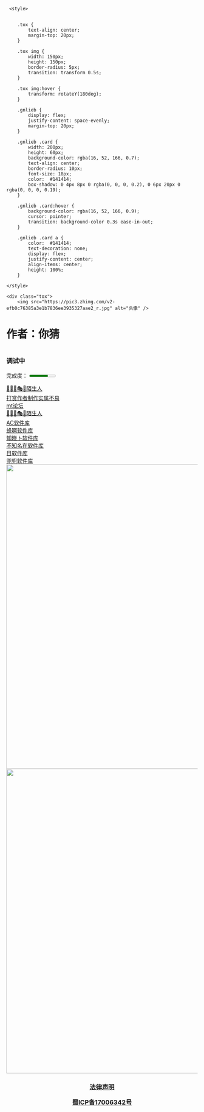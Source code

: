 
<!-- 
            ◢＼　 ☆　　 ／◣
    　  　∕　　﹨　╰╮∕　　﹨
    　  　▏　　～～′′～～ 　｜
    　　  ﹨／　　　　　　 　＼∕
    　 　 ∕ 　　●　　　 ●　＼
      ＝＝　○　∴·╰╯　∴　○　＝＝
    　    ╭──╮　　　　　╭──╮
  ╔══ ∪∪∪═   鬼鬼api     ══∪∪∪═╗
-->
<html lang="zh-CN">
	<head>
		<meta charset="utf-8" name="viewport" content="width=device-width, initial-scale=1, maximum-scale=1, user-scalable=no">
	<title>你猜</title>
 <script src="https://cdn.bootcdn.net/ajax/libs/jquery/3.6.4/jquery.js"></script>
        <!--iconfont-阿里巴巴矢量图标库上面这个是音乐，删了就没了-->
      

     <style>
	
 
		.tox {
			text-align: center;
			margin-top: 20px;
		}

		.tox img {
			width: 150px;
			height: 150px;
			border-radius: 5px;
			transition: transform 0.5s;
		}
 <!--上面这个是调头像图片大小。-->
		.tox img:hover {
			transform: rotateY(180deg);
		}

		.gnlieb {
			display: flex;
			justify-content: space-evenly;
			margin-top: 20px;
		}

		.gnlieb .card {
			width: 200px;
			height: 60px;
			background-color: rgba(16, 52, 166, 0.7);
			text-align: center;
			border-radius: 10px;
			font-size: 18px;
			color: 	#141414;
			box-shadow: 0 4px 8px 0 rgba(0, 0, 0, 0.2), 0 6px 20px 0 rgba(0, 0, 0, 0.19);
		}
 <!--上面这个是调软件库方块大小-->
		.gnlieb .card:hover {
			background-color: rgba(16, 52, 166, 0.9);
			cursor: pointer;
			transition: background-color 0.3s ease-in-out;
		}

		.gnlieb .card a {
			color: 	#141414;
			text-decoration: none;
			display: flex;
			justify-content: center;
			align-items: center;
			height: 100%;
		}
 <!--上面这个是调软件库方块大小-->
	</style>





 <body>




	<div class="tox">
		<img src="https://pic3.zhimg.com/v2-efb0c76385a3e1b7836ee3935327aae2_r.jpg" alt="头像" />
		
<h1>作者：你猜<h1>
  <h3>调试中</h3>
	<p>
    <span>完成度：</span>
    <meter min="0" max="500" value="350">350 degrees</meter>
</p>
 <!--//上面这个是进度条-->

<!-- json -->
<script type="text/javascript" src="https://api.cenguigui.cn/api/djt/api?format=js&charset=utf-8"></script>
<div id="hitokoto" style="font-family:'楷体';"><script>hitokoto()</script></div>






<div class="gnlieb">
		<div class="card">
			<a href="https://www.123pan.com/s/ynz5Vv-ETM3d.html">🤪😜🌈🎭🧩陌生人</a>
		</div>
		<div class="card">
			<a href="https://kdocs.cn/l/cfVhKNNDbgQQ">打赏作者制作实属不易</a>
		</div>
  </div>
  
  
  
  
  
  <div class="gnlieb">
		<div class="card">
			<a href="https://bbs.binmt.cc/forum.php?mod=guide&view=hot&mobile=2">mt论坛</a>
		</div>
		<div class="card">
			<a href="https://link3.cc/lgdmsr">🤪😜🌈🎭🧩陌生人</a>
		</div>
  </div>


  
  
  
  
  
  
  
  <div class="gnlieb">
		<div class="card">
			<a href="https://share.feijipan.com/s/wOUh5PKS">AC软件库</a>
		</div>
		<div class="card">
			<a href="https://share.feijipan.com/s/nnUWzNHp">蜂啊软件库</a>
		</div>
  </div>


  <div class="gnlieb">
		<div class="card">
			<a href="https://www.feijix.com/s/iIpBdNI">知晓卜软件库</a>
		</div>
		<div class="card">
			<a href="https://share.feijipan.com/s/gAA5ljMd">不知名在软件库</a>
		</div>
  </div>


  <div class="gnlieb">
		<div class="card">
			<a href="https://mzwr.lanzouw.com/b03pwrh3i">目软件库</a>
		</div>
		<div class="card">
			<a href="https://www.lanzoui.com/b133841/">兜兜软件库</a>
		</div>
  </div>



<!--美腿-->
<img src="https://api.cenguigui.cn/api/pic/api.php" width="800px">
  





<!--陌生人图片-->

<!--<img src="https://api.cenguigui.cn/api/shouxie/tu_jupai_mengmei.php?text=陌生人&id=2" alt="" width="500px">-->
 
 


<!--聊天回复-->
<!--<script type="text/javascript">window.$crisp=[];window.CRISP_WEBSITE_ID="20dc59e3-63e7-4b1a-9ae7-c47568ef49cf";(function(){d=document;s=d.createElement("script");s.src="https://client.crisp.chat/l.js";s.async=1;d.getElementsByTagName("head")[0].appendChild(s);})();</script>-->
<!--聊天回复   end-->
<!--音效接口 笒鬼鬼api-->
<!--<script src="https://api.cenguigui.cn/api/bjyinyue"></script>-->
<!--音效接口 笒鬼鬼api  end-->
<!-- 访客信息 -->
<script src="https://api.cenguigui.cn/api/fangke"></script>
<!-- 访客信息 end-->





<div id="music" key="64a2b85c43be6"></div>
<script id="xplayer" src="https://y.cenguigui.cn/Static/player14/js/player.js" key="64a2b85c43be6" m = "1"></script>
<!--<script id="xplayer" src="https://y.cenguigui.cn/Static/player12/js/player.js" key="64a2b85c43be6" m = "1"></script>-->

<!--笒鬼鬼播放器 end-->






<script src="https://api.cenguigui.cn/api/xuehua" rel="external nofollow" ></script>
<!--//定义雪花颜色-->
<script>var sf = new Snowflakes({color: "pink"});</script>
<img src="https://api.cenguigui.cn/api/UserInfo/ip/" alt="" width="800px">

<h3 style="text-align: center;">
    <p class="text-center"><a href="https://v.16yun.cn/misc/agreement/law/" target="_blank">法律声明</a></p>
    <p class="text-center"><a id="beian_link" href="http://beian.miit.gov.cn/" target="_blank">蜀ICP备17006342号</a></p>
</h3>


<!--点击音波-->
<script src="https://cdn.staticfile.net/jquery/3.5.1/jquery.min.js"></script>
<script src="https://api.cenguigui.cn/api/bjyinyue"></script>






<script>
if(1==0){

}else{
function loadJs(path,callback){var header=document.getElementsByTagName("head")[0];var script=document.createElement('script');script.setAttribute('src',path);header.appendChild(script);if(!/*@cc_on!@*/false){script.onload=function(){callback();}}else{script.onreadystatechange=function(){if(script.readystate=="loaded" ||script.readState=='complate'){callback();}}}}
        loadJs("https://yyyp.oss-cn-beijing.aliyuncs.com/CDN/FallingFx/yinghua/yinghua.min.js",function(){yinghua(50,1.5)});
}
</script>

<!--↑樱花-->




